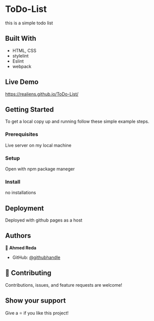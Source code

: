 # ToDo-List

this is a simple todo list 



## Built With


- HTML, CSS
- stylelint
- Eslint
- webpack


## Live Demo

https://realiens.github.io/ToDo-List/
## Getting Started

To get a local copy up and running follow these simple example steps.

### Prerequisites

Live server on my local machine

### Setup

Open with npm package maneger 

### Install
no installations


## Deployment
 
Deployed with github pages as a host



## Authors

👤 **Ahmed Reda**

- GitHub: [@githubhandle](https://github.com/ReAliens)



## 🤝 Contributing

Contributions, issues, and feature requests are welcome!

## Show your support

Give a ⭐️ if you like this project!
